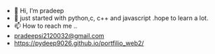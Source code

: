 - 👋 Hi, I’m pradeep
- 👀 just started with python,c, c++ and javascript .hope to learn a lot.
- 📫 How to reach me ..
- pradeepsi2120032@gmail.com
- https://pydeep9026.github.io/portfilio_web2/
